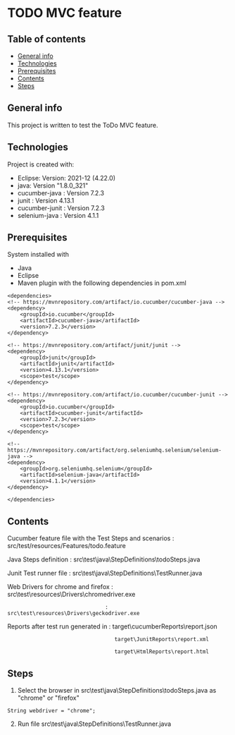 # TODO MVC feature

 ## Table of contents
* [General info](#general-info)
* [Technologies](#technologies)
* [Prerequisites](#prerequisites)
* [Contents](#contents)
* [Steps](#steps)

## General info
This project is written to test the ToDo MVC feature.
	
## Technologies
Project is created with:
* Eclipse: Version: 2021-12 (4.22.0)
* java: Version "1.8.0_321"
* cucumber-java : Version 7.2.3
* junit : Version 4.13.1
* cucumber-junit : Version 7.2.3
* selenium-java : Version 4.1.1
	
## Prerequisites
System installed with
* Java
* Eclipse
* Maven plugin with the following dependencies in pom.xml
```
<dependencies>
<!-- https://mvnrepository.com/artifact/io.cucumber/cucumber-java -->
<dependency>
    <groupId>io.cucumber</groupId>
    <artifactId>cucumber-java</artifactId>
    <version>7.2.3</version>
</dependency>

<!-- https://mvnrepository.com/artifact/junit/junit -->
<dependency>
    <groupId>junit</groupId>
    <artifactId>junit</artifactId>
    <version>4.13.1</version>
    <scope>test</scope>
</dependency>

<!-- https://mvnrepository.com/artifact/io.cucumber/cucumber-junit -->
<dependency>
    <groupId>io.cucumber</groupId>
    <artifactId>cucumber-junit</artifactId>
    <version>7.2.3</version>
    <scope>test</scope>
</dependency>

<!-- https://mvnrepository.com/artifact/org.seleniumhq.selenium/selenium-java -->
<dependency>
    <groupId>org.seleniumhq.selenium</groupId>
    <artifactId>selenium-java</artifactId>
    <version>4.1.1</version>
</dependency>

</dependencies>
```
## Contents

Cucumber feature file with the Test Steps and scenarios : src/test/resources/Features/todo.feature

Java Steps definition : src\test\java\StepDefinitions\todoSteps.java

Junit Test runner file : src\test\java\StepDefinitions\TestRunner.java

Web Drivers for chrome and firefox : src\test\resources\Drivers\chromedriver.exe

                                   : src\test\resources\Drivers\geckodriver.exe
                                   
Reports after test run generated in : target\cucumberReports\report.json

                                      target\JunitReports\report.xml
                                      
                                      target\HtmlReports\report.html
                                      
## Steps

1. Select the browser in src\test\java\StepDefinitions\todoSteps.java as "chrome" or "firefox"
```
String webdriver = "chrome";
```
2. Run file src\test\java\StepDefinitions\TestRunner.java






